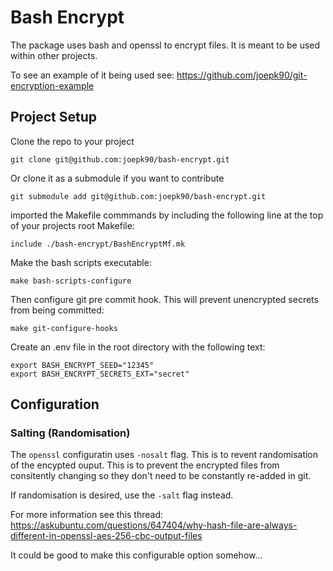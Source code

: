 # Bash Encrypt
The package uses bash and openssl to encrypt files. It is meant to be used within other projects.

To see an example of it being used see:
https://github.com/joepk90/git-encryption-example


## Project Setup

Clone the repo to your project
```
git clone git@github.com:joepk90/bash-encrypt.git
```

Or clone it as a submodule if you want to contribute
```
git submodule add git@github.com:joepk90/bash-encrypt.git
```

imported the Makefile commmands by including the following line at the top of your projects root Makefile:
```
include ./bash-encrypt/BashEncryptMf.mk
```

Make the bash scripts executable:
```
make bash-scripts-configure
```

Then configure git pre commit hook. This will prevent unencrypted secrets from being committed:
```
make git-configure-hooks
```

Create an .env file in the root directory with the following text:
```
export BASH_ENCRYPT_SEED="12345"
export BASH_ENCRYPT_SECRETS_EXT="secret"
```


## Configuration

### Salting (Randomisation)
The `openssl` configuratin uses `-nosalt` flag. This is to revent randomisation of the encypted ouput. This is to prevent the encrypted files from consitently changing so they don't need to be constantly re-added in git.

If randomisation is desired, use the `-salt` flag instead.

For more information see this thread:
https://askubuntu.com/questions/647404/why-hash-file-are-always-different-in-openssl-aes-256-cbc-output-files

It could be good to make this configurable option somehow...